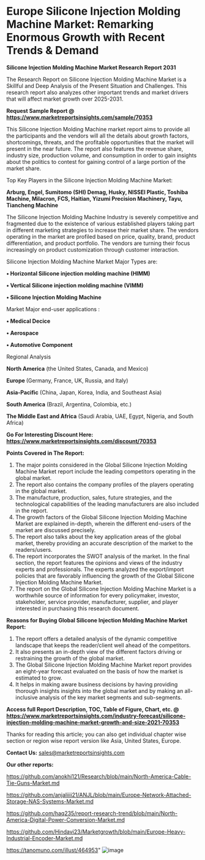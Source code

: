 # Europe Silicone Injection Molding Machine Market: Remarking Enormous Growth with Recent Trends & Demand

<strong>Silicone Injection Molding Machine Market Research Report 2031</strong>

The Research Report on Silicone Injection Molding Machine Market is a Skillful and Deep Analysis of the Present Situation and Challenges. This research report also analyzes other important trends and market drivers that will affect market growth over 2025-2031.

<strong>Request Sample Report @ <a href=https://www.marketreportsinsights.com/sample/70353>https://www.marketreportsinsights.com/sample/70353</a></strong>

This Silicone Injection Molding Machine market report aims to provide all the participants and the vendors will all the details about growth factors, shortcomings, threats, and the profitable opportunities that the market will present in the near future. The report also features the revenue share, industry size, production volume, and consumption in order to gain insights about the politics to contest for gaining control of a large portion of the market share.

Top Key Players in the Silicone Injection Molding Machine Market:

<strong>Arburg, Engel, Sumitomo (SHI) Demag, Husky, NISSEI Plastic, Toshiba Machine, Milacron, FCS, Haitian, Yizumi Precision Machinery, Tayu, Tiancheng Machine</strong>

The Silicone Injection Molding Machine Industry is severely competitive and fragmented due to the existence of various established players taking part in different marketing strategies to increase their market share. The vendors operating in the market are profiled based on price, quality, brand, product differentiation, and product portfolio. The vendors are turning their focus increasingly on product customization through customer interaction.

Silicone Injection Molding Machine Market Major Types are:

<strong>• Horizontal Silicone injection molding machine (HIMM)

• Vertical Silicone injection molding machine (VIMM)

• Silicone Injection Molding Machine</strong>

Market Major end-user applications :

<strong>• Medical Decice

• Aerospace

• Automotive Component</strong>

Regional Analysis

</u><strong><b>North America</b></strong> (the United States, Canada, and Mexico)

<strong><b>Europe </b></strong>(Germany, France, UK, Russia, and Italy)

<strong><b>Asia-Pacific</b></strong> (China, Japan, Korea, India, and Southeast Asia)

<strong><b>South America</b></strong> (Brazil, Argentina, Colombia, etc.)

<strong><b>The Middle East and Africa</b></strong> (Saudi Arabia, UAE, Egypt, Nigeria, and South Africa)

<strong>Go For Interesting Discount Here: <a href=https://www.marketreportsinsights.com/discount/70353>https://www.marketreportsinsights.com/discount/70353</a></strong>

<strong>Points Covered in The Report:</strong>
<ol>
  <li>The major points considered in the Global Silicone Injection Molding Machine Market report include the leading competitors operating in the global market.</li>
  <li>The report also contains the company profiles of the players operating in the global market.</li>
  <li>The manufacture, production, sales, future strategies, and the technological capabilities of the leading manufacturers are also included in the report.</li>
  <li>The growth factors of the Global Silicone Injection Molding Machine Market are explained in-depth, wherein the different end-users of the market are discussed precisely.</li>
  <li>The report also talks about the key application areas of the global market, thereby providing an accurate description of the market to the readers/users.</li>
  <li>The report incorporates the SWOT analysis of the market. In the final section, the report features the opinions and views of the industry experts and professionals. The experts analyzed the export/import policies that are favorably influencing the growth of the Global Silicone Injection Molding Machine Market.</li>
  <li>The report on the Global Silicone Injection Molding Machine Market is a worthwhile source of information for every policymaker, investor, stakeholder, service provider, manufacturer, supplier, and player interested in purchasing this research document.</li>
</ol>
<strong>Reasons for Buying Global Silicone Injection Molding Machine Market Report:</strong>

<ol>
  <li>The report offers a detailed analysis of the dynamic competitive landscape that keeps the reader/client well ahead of the competitors.</li>
  <li>It also presents an in-depth view of the different factors driving or restraining the growth of the global market.</li>
  <li>The Global Silicone Injection Molding Machine Market report provides an eight-year forecast evaluated on the basis of how the market is estimated to grow.</li>
  <li>It helps in making aware business decisions by having providing thorough insights insights into the global market and by making an all-inclusive analysis of the key market segments and sub-segments.</li>
</ol>
<strong>Access full Report Description, TOC, Table of Figure, Chart, etc. @ <a href=https://www.marketreportsinsights.com/industry-forecast/silicone-injection-molding-machine-market-growth-and-size-2021-70353>https://www.marketreportsinsights.com/industry-forecast/silicone-injection-molding-machine-market-growth-and-size-2021-70353</a></strong>


Thanks for reading this article; you can also get individual chapter wise section or region wise report version like Asia, United States, Europe.

<strong>Contact Us:</strong>
sales@marketreportsinsights.com

<strong>Our other reports:</strong>

<a href=https://github.com/anokhi121/Research/blob/main/North-America-Cable-Tie-Guns-Market.md>https://github.com/anokhi121/Research/blob/main/North-America-Cable-Tie-Guns-Market.md</a>

<a href=https://github.com/anjaliiii21/ANJL/blob/main/Europe-Network-Attached-Storage-NAS-Systems-Market.md>https://github.com/anjaliiii21/ANJL/blob/main/Europe-Network-Attached-Storage-NAS-Systems-Market.md</a>

<a href=https://github.com/haq235/report-research-trend/blob/main/North-America-Digital-Power-Conversion-Market.md>https://github.com/haq235/report-research-trend/blob/main/North-America-Digital-Power-Conversion-Market.md</a>

<a href=https://github.com/Hindavi23/Marketgrowth/blob/main/Europe-Heavy-Industrial-Encoder-Market.md>https://github.com/Hindavi23/Marketgrowth/blob/main/Europe-Heavy-Industrial-Encoder-Market.md</a>

<a href=https://tanomuno.com/illust/464953>https://tanomuno.com/illust/464953</a>"
![image](https://github.com/user-attachments/assets/86c47277-ee95-44ba-a116-a33fc5dc5038)
